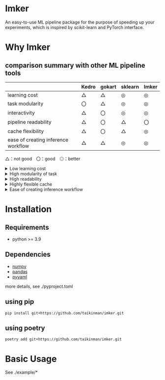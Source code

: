 # Imker
An easy-to-use ML pipeline package for the purpose of speeding up your experiments, which is inspired by scikit-learn and PyTorch interface. 

# Why Imker
## comparison summary with other ML pipeline tools
||Kedro|gokart|sklearn|Imker |
|--|--|--|--|--|
|learning cost|△|△|◎|◎|
|task modularity|〇|△|◎|◎|
|interactivity|△|〇|◎|◎|
|pipeline readability|△|〇|△|〇|
|cache flexibility|△|〇|△|◎|
|ease of creating inference workflow|△|△|◎|◎|

△：not good　〇：good　◎：better

<details>
<summary>Low learning cost</summary>
You don't need to learn a lot of package-specific terms and manner to define your pipeline. Each task used for imker are defined with sklearn-like interface. Existing sklearn modules are also used in imker as it is. Then each task are connected to other task with PyTorch-like interface. Pipeline has 5 components, PreProcessor, Splitter, OOFPreProcessor, Model, and PostProcessor. You can create complex pipeline intuitively.
</details>

<details>
<summary>High modularity of task</summary>
sklearn-like task provides reusability in other place or other project easily. Here is an example of user-defined task.

```python
class DropCols(BaseTask):
    def __init__(self, cols:list) -> None:
        self.cols = cols
    
    def transform(self, X: pd.DataFrame) -> pd.DataFrame:
        X = X.drop(self.cols, axis=1)
        return X
```

</details>

<details>
<summary>High readability</summary>
PyTorch-like interface allows user to understand how pipeline perform without large effort even if pipeline grows complex. Here is an example of preprocessing components of pipeline with titanic dataset.

```python
class PreProcessor(BaseProcessor):
    def __init__(self):
        self.drop = Task(TaskConfig(task=DropCols, 
                                    init_params={"cols":["name", "cabin", "ticket", 
                                                         "body", "boat", "home.dest"]}, 
                                    ))
        self.cat_encoder = Task(TaskConfig(task=OrdinalEncoder, # you can use scikit learn class as it is
                                           init_params={"handle_unknown":"use_encoded_value", 
                                                        "unknown_value":-1, 
                                                        "encoded_missing_value":-999}, 
                                            ))
        self.target_label_enc = Task(TaskConfig(task=LabelEncoder))
        self.dtype_converter = Task(TaskConfig(task=DTypeConverter, 
                                               init_params={"dtype":"int8"}))
        
    def forward(self, X, y=None):
        X = self.drop(X)
        X[["sex", "embarked"]] = self.cat_encoder(X[["sex", "embarked"]])
        X[["sex", "embarked"]] = self.dtype_converter(X[["sex", "embarked"]])
        if y is not None:
            y = self.target_label_enc(y) # target variable can be transformed as well as features
        return X, y
```

</details>

<details>
<summary>Highly flexible cache</summary>
Imker can control how-to-cache outputs from each task easily. If you want to get specific intermediate outputs with the format you want, you can do it. If you don't need to cache from the viewpoint of process speed or storage capacity, you can control whether cache or not, task by task. These behaviour can be specified through `TaskConfig` .
</details>

<details>
<summary>Ease of creating inference workflow</summary>
sklearn interface can easily create inference workflow. So imker also can do it. Once you fit your pipeline to your dataset, you just run inference method for test data as shown below. You don't need to separate training workflow and inference workflow.

```python
pipe.inference(X_test)
```

</details>



# Installation
## Requirements
- python >= 3.9

## Dependencies
- [numpy](https://github.com/numpy/numpy)
- [pandas](https://github.com/pandas-dev/pandas)
- [pyyaml](https://github.com/yaml/pyyaml)

more details, see ./pyproject.toml

## using pip
```
pip install git+https://github.com/taikinman/imker.git
```

## using poetry
```
poetry add git+https://github.com/taikinman/imker.git
```

# Basic Usage
See ./example/*
